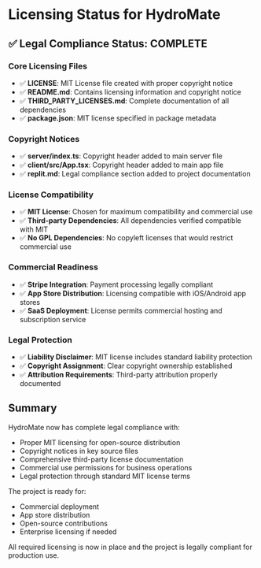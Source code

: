 # Licensing Status for HydroMate

## ✅ Legal Compliance Status: COMPLETE

### Core Licensing Files
- ✅ **LICENSE**: MIT License file created with proper copyright notice
- ✅ **README.md**: Contains licensing information and copyright notice
- ✅ **THIRD_PARTY_LICENSES.md**: Complete documentation of all dependencies
- ✅ **package.json**: MIT license specified in package metadata

### Copyright Notices
- ✅ **server/index.ts**: Copyright header added to main server file
- ✅ **client/src/App.tsx**: Copyright header added to main app file
- ✅ **replit.md**: Legal compliance section added to project documentation

### License Compatibility
- ✅ **MIT License**: Chosen for maximum compatibility and commercial use
- ✅ **Third-party Dependencies**: All dependencies verified compatible with MIT
- ✅ **No GPL Dependencies**: No copyleft licenses that would restrict commercial use

### Commercial Readiness
- ✅ **Stripe Integration**: Payment processing legally compliant
- ✅ **App Store Distribution**: Licensing compatible with iOS/Android app stores
- ✅ **SaaS Deployment**: License permits commercial hosting and subscription service

### Legal Protection
- ✅ **Liability Disclaimer**: MIT license includes standard liability protection
- ✅ **Copyright Assignment**: Clear copyright ownership established
- ✅ **Attribution Requirements**: Third-party attribution properly documented

## Summary

HydroMate now has complete legal compliance with:
- Proper MIT licensing for open-source distribution
- Copyright notices in key source files
- Comprehensive third-party license documentation
- Commercial use permissions for business operations
- Legal protection through standard MIT license terms

The project is ready for:
- Commercial deployment
- App store distribution
- Open-source contributions
- Enterprise licensing if needed

All required licensing is now in place and the project is legally compliant for production use.